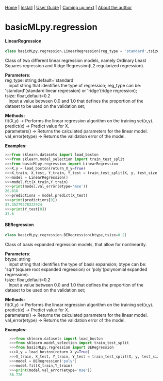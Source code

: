 [Home](https://henrysilvacs.github.io/basicMLpy/)  | [Install](https://henrysilvacs.github.io/basicMLpy/install) | [User Guide](https://henrysilvacs.github.io/basicMLpy/user_guide) | [Coming up next](https://henrysilvacs.github.io/basicMLpy/coming_up_next) | [About the author](https://henrysilvacs.github.io/basicMLpy/about)
# basicMLpy.regression
#### LinearRegression
```python
class basicMLpy.regression.LinearRegression(reg_type = 'standard',tsize = 0.2)
```
Class of two different linear regression models, namely Ordinary Least Squares regression and Ridge Regression(L2 regularized regression).<br />


**Parameters:**<br />
reg_type: string,default='standard'<br />
               &nbsp;&nbsp;&nbsp;input string that identifies the type of regression; reg_type can be: 'standard'(standard linear regression) or 'ridge'(ridge regression);<br />
               tsize: float,default=0.2<br />
               &nbsp;&nbsp;&nbsp;input a value between 0.0 and 1.0 that defines the proportion of the dataset to be used on the validation set;
               
               
**Methods:**<br />          fit(X,y) -> Performs the linear regression algorithm on the training set(x,y).<br />
         predict(x) -> Predict value for X.<br />
         parameters() -> Returns the calculated parameters for the linear model.<br />
         val_error(etype) -> Returns the validation error of the model.
         
         
  **Examples:**
  ```python
  >>>from sklearn.datasets import load_boston
  >>>from sklearn.model_selection import train_test_split
  >>>from basicMLpy.regression import LinearRegression
  >>>X,y = load_boston(return_X_y=True)
  >>>X_train, X_test, Y_train, Y_test = train_test_split(X, y, test_size = 0.2, random_state=5)
  >>>model = LinearRegression()
  >>>model.fit(X_train,Y_train)
  >>>print(model.val_error(etype='mse'))
  26.818
  >>>predictions = model.predict(X_test)
  >>>print(predictions[0])
  37.35279270322924
  >>>print(Y_test[0])
  37.6
  ```
  
  
#### BERegression
  ```python
  class basicMLpy.regression.BERegression(btype,tsize=0.2)
  ```
Class of basis expanded regression models, that allow for nonlinearity.


**Parameters**:<br /> 
            btype: string<br />
                &nbsp;&nbsp;&nbsp;input string that identifies the type of basis expansion; btype can be: 'sqrt'(square root expanded regression) or 'poly'(polynomial expanded regression).<br />
            tsize: float,default=0.2<br />
                &nbsp;&nbsp;&nbsp;Input a value between 0.0 and 1.0 that defines the proportion of the dataset to be used on the validation set;  
    
    
 **Methods:**  
  fit(X,y) -> Performs the linear regression algorithm on the training set(x,y).<br /> 
  predict(x) -> Predict value for X.<br /> 
  parameters() -> Returns the calculated parameters for the linear model.<br /> 
  val_error(etype) -> Returns the validation error of the model.

**Examples:**
```python
  >>>from sklearn.datasets import load_boston
  >>>from sklearn.model_selection import train_test_split
  >>>from basicMLpy.regression import BERegression
  >>>X,y = load_boston(return_X_y=True)
  >>>X_train, X_test, Y_train, Y_test = train_test_split(X, y, test_size = 0.2, random_state=5)
  >>>model = BERegression('poly')
  >>>model.fit(X_train,Y_train)
  >>>print(model.val_error(etype='mse'))
  36.726
```

